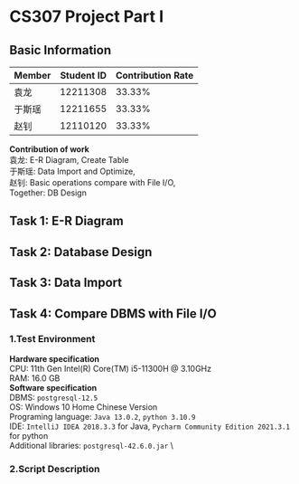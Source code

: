 # CS307 Project Part I
## Basic Information
|  Member   | Student ID  | Contribution Rate |
|  ----  | ----  | ---- |
| 袁龙  | 12211308 | 33.33%   |
| 于斯瑶  | 12211655 |  33.33% |
| 赵钊  | 12110120 |  33.33%  |
**Contribution of work** \
袁龙: E-R Diagram, Create Table   \
于斯瑶: Data Import and Optimize,    \
赵钊: Basic operations compare with File I/O,       \
Together: DB Design

## Task 1: E-R Diagram


## Task 2: Database Design


## Task 3: Data Import


## Task 4: Compare DBMS with File I/O
### 1.Test Environment
**Hardware specification** \
CPU: 11th Gen Intel(R) Core(TM) i5-11300H @ 3.10GHz  \
RAM: 16.0 GB  \
**Software specification** \
DBMS: `postgresql-12.5`  \
OS: Windows 10 Home Chinese Version  \
Programing language: `Java 13.0.2`, `python 3.10.9`   \
IDE: `IntelliJ IDEA 2018.3.3` for Java, `Pycharm Community Edition 2021.3.1` for python \
Additional libraries: `postgresql-42.6.0.jar`   \

### 2.Script Description

